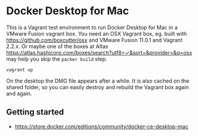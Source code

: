 # Docker Desktop for Mac

This is a Vagrant test environment to run Docker Desktop for Mac in a VMware
Fusion vagrant box. You need an OSX Vagrant box, eg. built with
https://github.com/boxcutter/osx and VMware Fusion 11.0.1 and Vagrant 2.2.x. Or
maybe one of the boxes at Altas
https://atlas.hashicorp.com/boxes/search?utf8=✓&sort=&provider=&q=osx may help
you skip the `packer build` step.

```
vagrant up
```

On the desktop the DMG file appears after a while. It is also cached on the
shared folder, so you can easily destroy and rebuild the Vagrant box again and
again.

## Getting started

* https://store.docker.com/editions/community/docker-ce-desktop-mac
